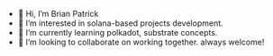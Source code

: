 - 👋 Hi, I’m Brian Patrick
- 👀 I’m interested in solana-based projects development.
- 🌱 I’m currently learning polkadot, substrate concepts.
- 💞️ I’m looking to collaborate on working together. always welcome!

<!---
copilot5527/copilot5527 is a ✨ special ✨ repository because its `README.md` (this file) appears on your GitHub profile.
You can click the Preview link to take a look at your changes.
--->
